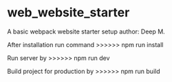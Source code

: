 # web_website_starter
A basic webpack website starter setup
author: Deep M.

After installation run command >>>>>>
npm run install

Run server by >>>>>>
npm run dev

Build project for production by >>>>>>
npm run build
